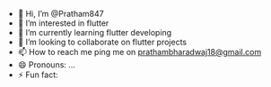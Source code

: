 - 👋 Hi, I’m @Pratham847
- 👀 I’m interested in flutter 
- 🌱 I’m currently learning flutter developing
- 💞️ I’m looking to collaborate on flutter projects  
- 📫 How to reach me ping me on prathambharadwaj18@gmail.com
- 😄 Pronouns: ...
- ⚡ Fun fact: 

<!---
Pratham847/Pratham847 is a ✨ special ✨ repository because its `README.md` (this file) appears on your GitHub profile.
You can click the Preview link to take a look at your changes.
--->
